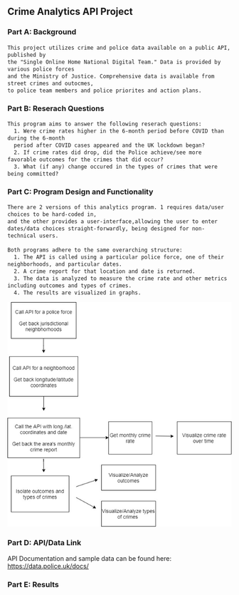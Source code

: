 ## Crime Analytics API Project

### Part A: Background
    This project utilizes crime and police data available on a public API, published by
    the "Single Online Home National Digital Team." Data is provided by various police forces
    and the Ministry of Justice. Comprehensive data is available from street crimes and outocmes, 
    to police team members and police priorites and action plans. 

### Part B: Reserach Questions

    This program aims to answer the following reserach questions:
      1. Were crime rates higher in the 6-month period before COVID than during the 6-month 
      period after COVID cases appeared and the UK lockdown began? 
      2. If crime rates did drop, did the Police achieve/see more favorable outcomes for the crimes that did occur? 
      3. What (if any) change occured in the types of crimes that were being committed?  

### Part C: Program Design and Functionality
    
    There are 2 versions of this analytics program. 1 requires data/user choices to be hard-coded in,
    and the other provides a user-interface,allowing the user to enter dates/data choices straight-forwardly, being designed for non-technical users.
    
    Both programs adhere to the same overarching structure: 
      1. The API is called using a particular police force, one of their neighborhoods, and particular dates. 
      2. A crime report for that location and date is returned. 
      3. The data is analyzed to measure the crime rate and other metrics including outcomes and types of crimes.
      4. The results are visualized in graphs. 
      

![Crime Analytics Diagram.io](/Crime_Analytics_API_Project/Crime_API_Diagram.jpg "Program Diagram")
### Part D: API/Data Link

API Documentation and sample data can be found here: https://data.police.uk/docs/

### Part E: Results 

